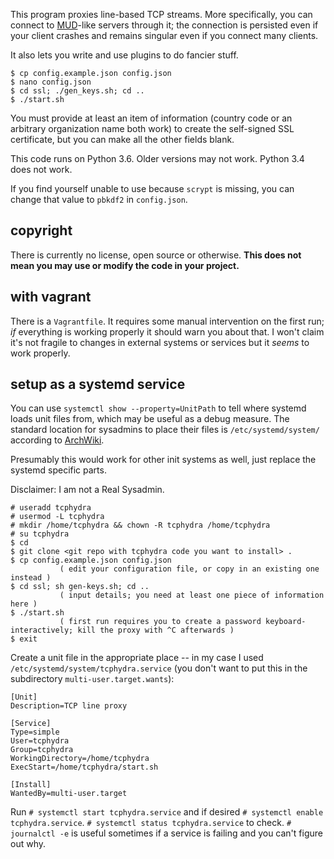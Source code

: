 This program proxies line-based TCP streams.  More specifically, you can connect to [MUD](https://en.wikipedia.org/wiki/MUD)-like servers through it; the connection is persisted even if your client crashes and remains singular even if you connect many clients.

It also lets you write and use plugins to do fancier stuff.

```
$ cp config.example.json config.json
$ nano config.json
$ cd ssl; ./gen_keys.sh; cd ..
$ ./start.sh
```

You must provide at least an item of information (country code or an arbitrary organization name both work) to create the self-signed SSL certificate, but you can make all the other fields blank.

This code runs on Python 3.6.  Older versions may not work.  Python 3.4 does not work.

If you find yourself unable to use because `scrypt` is missing, you can change that value to `pbkdf2` in `config.json`.

## copyright

There is currently no license, open source or otherwise.  **This does not mean you may use or modify the code in your project.**

## with vagrant

There is a `Vagrantfile`.  It requires some manual intervention on the first run; *if* everything is working properly it should warn you about that.  I won't claim it's not fragile to changes in external systems or services but it *seems* to work properly.

## setup as a systemd service

You can use `systemctl show --property=UnitPath` to tell where systemd loads unit files from, which may be useful as a debug measure. The standard location for sysadmins to place their files is `/etc/systemd/system/` according to [ArchWiki](https://wiki.archlinux.org/index.php/Systemd#Writing_unit_files).

Presumably this would work for other init systems as well, just replace the systemd specific parts.

Disclaimer: I am not a Real Sysadmin.

```
# useradd tcphydra
# usermod -L tcphydra
# mkdir /home/tcphydra && chown -R tcphydra /home/tcphydra
# su tcphydra
$ cd
$ git clone <git repo with tcphydra code you want to install> .
$ cp config.example.json config.json
           ( edit your configuration file, or copy in an existing one instead )
$ cd ssl; sh gen-keys.sh; cd ..
           ( input details; you need at least one piece of information here )
$ ./start.sh
           ( first run requires you to create a password keyboard-interactively; kill the proxy with ^C afterwards )
$ exit
```

Create a unit file in the appropriate place -- in my case I used `/etc/systemd/system/tcphydra.service` (you don't want to put this in the subdirectory `multi-user.target.wants`):

```
[Unit]
Description=TCP line proxy

[Service]
Type=simple
User=tcphydra
Group=tcphydra
WorkingDirectory=/home/tcphydra
ExecStart=/home/tcphydra/start.sh

[Install]
WantedBy=multi-user.target
```

Run `# systemctl start tcphydra.service` and if desired `# systemctl enable tcphydra.service`. `# systemctl status tcphydra.service` to check. `# journalctl -e` is useful sometimes if a service is failing and you can't figure out why.
